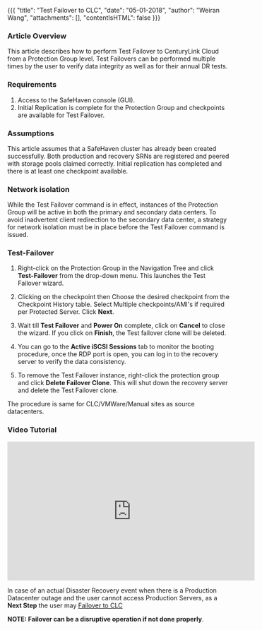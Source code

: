 {{{
  "title": "Test Failover to CLC",
  "date": "05-01-2018",
  "author": "Weiran Wang",
  "attachments": [],
  "contentIsHTML": false
}}}

### Article Overview
This article describes how to perform Test Failover to CenturyLink Cloud from a Protection Group level. Test Failovers can be performed multiple times by the user to verify data integrity as well as for their annual DR tests.


### Requirements
1. Access to the SafeHaven console (GUI).
2. Initial Replication is complete for the Protection Group and checkpoints are available for Test Failover.

### Assumptions
This article assumes that a SafeHaven cluster has already been created successfully. Both production and recovery SRNs are registered and peered with storage pools claimed correctly. Initial replication has completed and there is at least one checkpoint available.

### Network isolation
While the Test Failover command is in effect, instances of the Protection Group will be active in both the primary and secondary data centers. To avoid inadvertent client redirection to the secondary data center, a strategy for network isolation must be in place before the Test Failover command is issued. 

### Test-Failover

1. Right-click on the Protection Group in the Navigation Tree and click **Test-Failover** from the drop-down menu. This launches the Test Failover wizard.

2. Clicking on the checkpoint then Choose the desired checkpoint from the Checkpoint History table. Select Multiple checkpoints/AMI's if required per Protected Server. Click **Next**.

3. Wait till **Test Failover** and **Power On** complete, click on **Cancel** to close the wizard. If you click on **Finish**, the Test failover clone will be deleted.

7. You can go to the **Active iSCSI Sessions** tab to monitor the booting procedure, once the RDP port is open, you can log in to the recovery server to verify the data consistency.

8. To remove the Test Failover instance, right-click the protection group and click **Delete Failover Clone**. This will shut down the recovery server and delete the Test Failover clone.

The procedure is same for CLC/VMWare/Manual sites as source datacenters.

### Video Tutorial
<p>
<iframe width="560" height="315" src="https://www.youtube.com/embed/W-55piXIArY" frameborder="0" allow="autoplay; encrypted-media" allowfullscreen></iframe>
</p>

In case of an actual Disaster Recovery event when there is a Production Datacenter outage and the user cannot access Production Servers, as a **Next Step** the user may [Failover to CLC](failover-dccf-clc.md)  

**NOTE: Failover can be a disruptive operation if not done properly**.

